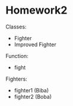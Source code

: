 # Homework2

Classes:
* Fighter
* Improved Fighter

Function:
* fight

Fighters:
* fighter1 (Biba)
* fighter2 (Boba)
